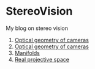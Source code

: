 # StereoVision
My blog on stereo vision

1.  [Optical geometry of cameras](docs/cameras/cameras.pdf)
2.  [Optical geometry of cameras](docs/photorpn/photorpn.pdf)
3.  [Manifolds](docs/manifolds/manifolds.pdf)
4.  [Real projective space](docs/rpn/rpn.pdf)
